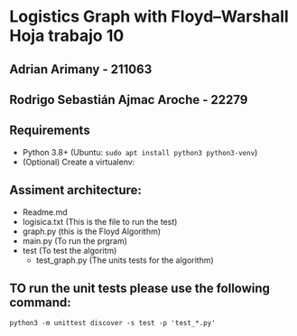 # Logistics Graph with Floyd–Warshall Hoja trabajo 10

## Adrian Arimany - 211063
## Rodrigo Sebastián Ajmac Aroche - 22279

## Requirements

- Python 3.8+ (Ubuntu: `sudo apt install python3 python3-venv`)
- (Optional) Create a virtualenv:

## Assiment architecture:


- Readme.md
- logisica.txt (This is the file to run the test)
- graph.py (this is the Floyd Algorithm)
- main.py (To run the prgram)
- test (To test the algoritm)
    - test_graph.py (The units tests for the algorithm)


## TO run the unit tests please use the following command:

```
python3 -m unittest discover -s test -p 'test_*.py'
```
